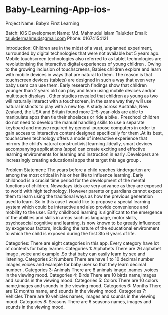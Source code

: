 # Baby-Learning-App-ios-

Project Name: Baby’s First Learning

Batch: IOS Development
Name: Md. Mahmudul Islam Talukder
Email: talukdermahmud@gmail.com
Phone: 01674154121


Introduction:
Children are in the midst of a vast, unplanned experiment, surrounded by digital technologies that were not available but 5 years ago. Mobile touchscreen technologies also referred to as tablet technologies are revolutionising the interactive digital experiences of young children . Owing to the growing inclusion of touchscreens, Babies children explore and learn with mobile devices in ways that are natural to them. The reason is that touchscreen devices (tablets) are designed in such a way that even very baby users can use them. Early research findings show that children younger than 2 years old can play and learn using mobile devices and/or multitouch displays . Other studies revealed that children as young as two will naturally interact with a touchscreen, in the same way they will use natural instincts to play with a new toy. A study across Australia, New Zealand, the USA and Britain found more 2–5-year-olds are able to manipulate apps than tie their shoelaces or ride a bike . Preschool children do not need to develop the manual handling skills to use a separate keyboard and mouse required by general-purpose computers in order to gain access to interactive content designed specifically for them .At its best, touchscreen technology offers a mode of interactive experience that mirrors the child’s natural constructivist learning .Ideally, smart devices accompanying applications (apps) can create exciting and effective learning environments for learning and instruction in early .Developers are increasingly creating educational apps that target this age group .


Problem Statement:
The years before a child reaches kindergarten are among the most critical in his or her life to influence learning. Early childhood is a crucial time period for the development of the mental functions of children. Nowadays kids are very advance as they are exposed to world with high technology. However parents or guardians cannot expect them to learn
using the traditional ways as how the previous generation used to learn. So in this case I would like to propose a special learning system which could be interactive and also provide convenience and mobility to the user. Early childhood learning is significant to the emergence of the abilities and skills in areas such as language, motor skills, psychosocial cognitive and learning, is now known to be greatly influenced by exogenous factors, including the nature of the educational environment to which the child is exposed during the first 3to 6 years of life.


Categories:
There are eight categories in this app. Every category have lot of contents for baby learner.
Categories 1: Alphabets
There are 26 alphabet image ,voice and example ,So that baby can easily learn by see and listening.
Categories 2:  Numbers 
There are have 1 to 10 decimal number images,voices and example for baby user so that they learn decimal number .
Categories  3: Animals
There are 8 animals image ,names ,voices in the viewing mood.
Categories  4: Birds
There are 10 birds name,images and sounds in the viewing mood.
Categories  5: Colors
There are  10 colors  name,images and sounds in the viewing mood.
Categories  6: Months
There are 12 months  name, and sounds in the viewing mood.
Categories  7: Vehicles
There are  10 vehicles names, images and sounds in the viewing mood.
Categories  8:  Seasons
There are 6 seasons names, images and sounds in the viewing mood.


